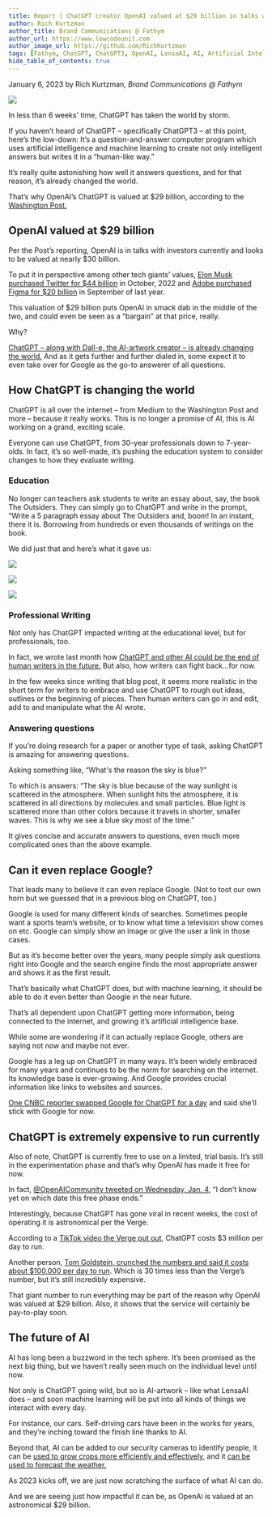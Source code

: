 ```yaml
---
title: Report | ChatGPT creator OpenAI valued at $29 billion in talks with investors 
author: Rich Kurtzman
author_title: Brand Communications @ Fathym
author_url: https://www.lowcodeunit.com
author_image_url: https://github.com/RichKurtzman
tags: [Fathym, ChatGPT, ChatGPT3, OpenAI, LensaAI, AI, Artificial Intelligence, machine learning, Washington Post, chatbots, writing, education, ChatGPT uses]
hide_table_of_contents: true
---
```


January 6, 2023 by Rich Kurtzman, _Brand Communications @ Fathym_

 

![](https://www.fathym.com/img/openailogo.png) 

 

In less than 6 weeks' time, ChatGPT has taken the world by storm.  

If you haven’t heard of ChatGPT – specifically ChatGPT3 – at this point, here’s the low-down: It’s a question-and-answer computer program which uses artificial intelligence and machine learning to create not only intelligent answers but writes it in a “human-like way.” 

It’s really quite astonishing how well it answers questions, and for that reason, it’s already changed the world.  

That’s why OpenAI’s ChatGPT is valued at $29 billion, according to the [Washington Post.](https://www.wsj.com/articles/chatgpt-creator-openai-is-in-talks-for-tender-offer-that-would-value-it-at-29-billion-11672949279) 

## OpenAI valued at $29 billion 

Per the Post’s reporting, OpenAI is in talks with investors currently and looks to be valued at nearly $30 billion.  

To put it in perspective among other tech giants’ values, [Elon Musk purchased Twitter for $44 billion](https://www.nytimes.com/2022/10/27/technology/elon-musk-twitter-deal-complete.html) in October, 2022 and [Adobe purchased Figma for $20 billion](https://news.adobe.com/news/news-details/2022/Adobe-to-Acquire-Figma/default.aspx) in September of last year.  

This valuation of $29 billion puts OpenAI in smack dab in the middle of the two, and could even be seen as a “bargain” at that price, really.  

Why?  

[ChatGPT – along with Dall-e, the AI-artwork creator – is already changing the world.](https://www.fathym.com/blog/articles/2022/december/2022-12-08-three-ways-ai-is-transforming-the-world-chatgpt) And as it gets further and further dialed in, some expect it to even take over for Google as the go-to answerer of all questions.  

## How ChatGPT is changing the world 

ChatGPT is all over the internet – from Medium to the Washington Post and more – because it really works. This is no longer a promise of AI, this is AI working on a grand, exciting scale.  

Everyone can use ChatGPT, from 30-year professionals down to 7-year-olds. In fact, it’s so well-made, it’s pushing the education system to consider changes to how they evaluate writing.  

### Education 

No longer can teachers ask students to write an essay about, say, the book The Outsiders. They can simply go to ChatGPT and write in the prompt, “Write a 5 paragraph essay about The Outsiders and, boom! In an instant, there it is. Borrowing from hundreds or even thousands of writings on the book.  

We did just that and here’s what it gave us: 

![](https://www.fathym.com/img/outsiders1.png) 

![](https://www.fathym.com/img/outsiders2.png) 

![](https://www.fathym.com/img/outsiders3.png) 

### Professional Writing 

Not only has ChatGPT impacted writing at the educational level, but for professionals, too.  

In fact, we wrote last month how [ChatGPT and other AI could be the end of human writers in the future.](https://www.fathym.com/blog/articles/2022/december/2022-12-13-how-ai-could-replace-human-writers) But also, how writers can fight back...for now.  

In the few weeks since writing that blog post, it seems more realistic in the short term for writers to embrace and use ChatGPT to rough out ideas, outlines or the beginning of pieces. Then human writers can go in and edit, add to and manipulate what the AI wrote.  

### Answering questions 

If you’re doing research for a paper or another type of task, asking ChatGPT is amazing for answering questions.  

Asking something like, “What's the reason the sky is blue?” 

To which is answers: “The sky is blue because of the way sunlight is scattered in the atmosphere. When sunlight hits the atmosphere, it is scattered in all directions by molecules and small particles. Blue light is scattered more than other colors because it travels in shorter, smaller waves. This is why we see a blue sky most of the time.” 

It gives concise and accurate answers to questions, even much more complicated ones than the above example.  

## Can it even replace Google? 

That leads many to believe it can even replace Google. (Not to toot our own horn but we guessed that in a previous blog on ChatGPT, too.) 

Google is used for many different kinds of searches. Sometimes people want a sports team’s website, or to know what time a television show comes on etc. Google can simply show an image or give the user a link in those cases.  

But as it’s become better over the years, many people simply ask questions right into Google and the search engine finds the most appropriate answer and shows it as the first result.  

That’s basically what ChatGPT does, but with machine learning, it should be able to do it even better than Google in the near future.  

That’s all dependent upon ChatGPT getting more information, being connected to the internet, and growing it’s artificial intelligence base.  

While some are wondering if it can actually replace Google, others are saying not now and maybe not ever.  

Google has a leg up on ChatGPT in many ways. It’s been widely embraced for many years and continues to be the norm for searching on the internet. Its knowledge base is ever-growing. And Google provides crucial information like links to websites and sources.  

[One CNBC reporter swapped Google for ChatGPT for a day](https://www.cnbc.com/2022/12/15/google-vs-chatgpt-what-happened-when-i-swapped-services-for-a-day.html) and said she’ll stick with Google for now. 

## ChatGPT is extremely expensive to run currently 

Also of note, ChatGPT is currently free to use on a limited, trial basis. It’s still in the experimentation phase and that’s why OpenAI has made it free for now.  

In fact, [@OpenAICommunity tweeted on Wednesday, Jan. 4](https://twitter.com/openaicommunity/status/1610765482529001472?s=20&t=etKgjURbuwg4ejiEpIhP2A), “I don’t know yet on which date this free phase ends.” 

Interestingly, because ChatGPT has gone viral in recent weeks, the cost of operating it is astronomical per the Verge.  

According to a [TikTok video the Verge put out](https://www.tiktok.com/t/ZTRbwF2SE/), ChatGPT costs $3 million per day to run.  

Another person, [Tom Goldstein, crunched the numbers and said it costs about $100,000 per day to run](https://twitter.com/tomgoldsteincs/status/1600196981955100694?s=20&t=8s1Rw0yVDSTxs4_R1MugmQ). Which is 30 times less than the Verge’s number, but it’s still incredibly expensive.  

That giant number to run everything may be part of the reason why OpenAI was valued at $29 billion. Also, it shows that the service will certainly be pay-to-play soon. 

## The future of AI

AI has long been a buzzword in the tech sphere. It’s been promised as the next big thing, but we haven’t really seen much on the individual level until now.  

Not only is ChatGPT going wild, but so is AI-artwork – like what LensaAI does – and soon machine learning will be put into all kinds of things we interact with every day.  

For instance, our cars. Self-driving cars have been in the works for years, and they’re inching toward the finish line thanks to AI.  

Beyond that, AI can be added to our security cameras to identify people, it can be [used to grow crops more efficiently and effectively](https://www.fathym.com/blog/articles/2022/october/2022-10-13-farming-is-big-business-and-big-science), and it [can be used to forecast the weather.](https://www.fathym.com/blog/articles/2022/september/2022-09-27-habistack-takes-data-makes-accurate-weather-forecasts) 

As 2023 kicks off, we are just now scratching the surface of what AI can do.  

And we are seeing just how impactful it can be, as OpenAi is valued at an astronomical $29 billion.  